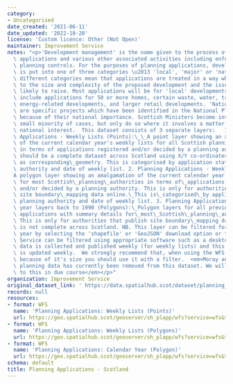 ```yaml
---
category:
- Uncategorised
date_created: '2021-06-11'
date_updated: '2022-10-20'
license: 'Custom licence: Other (Not Open)'
maintainer: Improvement Service
notes: "<p>'Development management' is the name given to the process of deciding planning\
  \ applications and various other associated activities including enforcement of\
  \ planning controls. For the purposes of planning applications, development in Scotland\
  \ is put into one of three categories \u2013 'local', 'major' or 'national'. The\
  \ different categories mean that applications are treated in a way which is suited\
  \ to the size and complexity of the proposed development and the issues they are\
  \ likely to raise. Most applications will be for 'local' developments. 'Major' developments\
  \ include applications for 50 or more homes, certain waste, water, transport and\
  \ energy-related developments, and larger retail developments. 'National' developments\
  \ are specific projects which have been identified in the National Planning Framework\
  \ because of their national importance. Scottish Ministers become involved in a\
  \ small minority of cases, but only do so where it involves a matter of genuine\
  \ national interest.  This dataset consists of 3 separate layers:   1. Planning\
  \ Applications - Weekly Lists (Points):\_\_A point layer showing an amalgamation\
  \ of the current calendar year's weekly lists for all Scottish planning authorities\
  \ in terms of applications registered and/or decided by a planning authority. This\
  \ should be a complete dataset across Scotland using X/Y co-ordinates, UPRN or postcode\
  \ as corresponding\_geometry. This is categorised by application status, planning\
  \ authority and date of weekly list. 2. Planning Applications - Weekly Lists (Polygons):\_\
  A polygon layer showing an amalgamation of the current calendar year's weekly lists\
  \ for most Scottish\_planning\_authorities in terms of\_applications registered\
  \ and/or decided by a planning authority. This is only for authorities that publish\
  \ site boundary\_mapping data online.\_This is\_categorised\_by application status,\
  \ planning authority and date of weekly list. 3. Planning Applications - historic\
  \ year layers back to 1990 (Polygons):\_Polygon layers for all previous year's planning\
  \ applications with summary details for\_most\_Scottish\_planning\_authorities.\
  \ This is only for authorities that publish site boundary\_mapping data online and\
  \ is not complete across Scotland. NB. This layer can be filtered for individual\
  \ year by selecting the 'shapefile' or 'GeoJSON' download option or the Web Feature\
  \ Service can be filtered using appropriate software such as a desktop GIS.  This\
  \ data is collected and published weekly (for weekly lists) and this metadata record\
  \ is updated weekly.  We strongly recommend that, when using the WFS for this dataset,\
  \ because of it's size you should use it with a filter.  <em>Moray and Aberdeenshire's\
  \ planning data has currently been removed from this dataset. We will find a solution\
  \ to this in due course</em></p>"
organization: Improvement Service
original_dataset_link: ' https://data.spatialhub.scot/dataset/planning_applications-is'
records: null
resources:
- format: WFS
  name: 'Planning Applications: Weekly Lists (Points)'
  url: https://geo.spatialhub.scot/geoserver/sh_plapp/wfs?service=wfs&typeName=sh_plapp:pub_plappweekpnt
- format: WFS
  name: 'Planning Applications: Weekly Lists (Polygons)'
  url: https://geo.spatialhub.scot/geoserver/sh_plapp/wfs?service=wfs&typeName=sh_plapp:pub_plappweekpol
- format: WFS
  name: 'Planning Applications: Calendar Year (Polygon)'
  url: https://geo.spatialhub.scot/geoserver/sh_plapp/wfs?service=wfs&typeName=sh_plapp:pub_plappyear
schema: default
title: Planning Applications - Scotland
---
```

